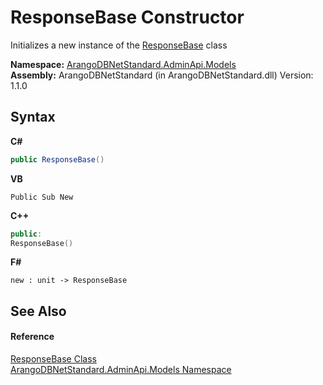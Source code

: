 # ResponseBase Constructor 
 

Initializes a new instance of the <a href="d0a32b48-5551-e400-93b6-2d57de30cb0b">ResponseBase</a> class

**Namespace:**&nbsp;<a href="09a5369e-c1cb-35e0-2a36-7817d39ab37d">ArangoDBNetStandard.AdminApi.Models</a><br />**Assembly:**&nbsp;ArangoDBNetStandard (in ArangoDBNetStandard.dll) Version: 1.1.0

## Syntax

**C#**<br />
``` C#
public ResponseBase()
```

**VB**<br />
``` VB
Public Sub New
```

**C++**<br />
``` C++
public:
ResponseBase()
```

**F#**<br />
``` F#
new : unit -> ResponseBase
```


## See Also


#### Reference
<a href="d0a32b48-5551-e400-93b6-2d57de30cb0b">ResponseBase Class</a><br /><a href="09a5369e-c1cb-35e0-2a36-7817d39ab37d">ArangoDBNetStandard.AdminApi.Models Namespace</a><br />